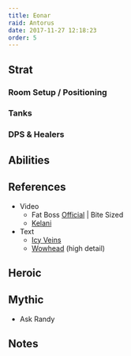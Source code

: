 ```yaml
---
title: Eonar
raid: Antorus
date: 2017-11-27 12:18:23
order: 5
---
```


## Strat
### Room Setup / Positioning


### Tanks

### DPS & Healers

## Abilities
    
## References

- Video
  - Fat Boss [Official](https://youtu.be/YckJcL_avKY) | Bite Sized
  - [Kelani](https://youtu.be/Brdh5i2PW9s)
- Text
  - [Icy Veins](https://www.icy-veins.com/wow/eonar-the-life-binder-guide-for-antorus-the-burning-throne)
  - [Wowhead](http://www.wowhead.com/eonar-antorus-the-burning-throne-raid-strategy-guide) (high detail)


## Heroic

## Mythic
- Ask Randy

## Notes